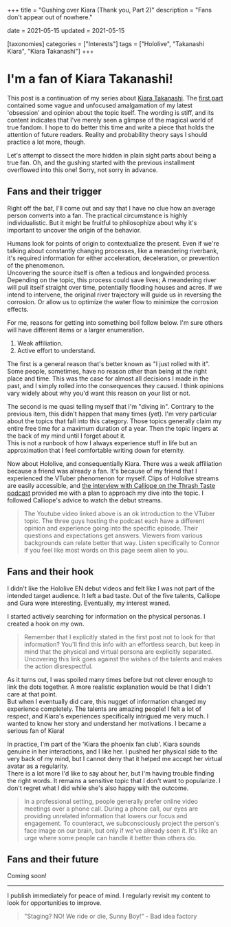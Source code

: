 +++
title = "Gushing over Kiara (Thank you, Part 2)"
description = "Fans don't appear out of nowhere."

date = 2021-05-15
updated = 2021-05-15

[taxonomies]
categories = ["Interests"]
tags = ["Hololive", "Takanashi Kiara", "Kiara Takanashi"]
+++

# I'm a fan of Kiara Takanashi!

This post is a continuation of my series about [Kiara Takanashi](https://virtualyoutuber.fandom.com/wiki/Takanashi_Kiara). The [first part](@/2021-05-12-Thank-you-Kiara.md) contained some vague and unfocused amalgamation of my latest 'obsession' and opinion about the topic itself. <!-- more -->
The wording is stiff, and its content indicates that I've merely seen a glimpse of the magical world of true fandom. I hope to do better this time and write a piece that holds the attention of future readers. Reality and probability theory says I should practice a lot more, though.

Let's attempt to dissect the more hidden in plain sight parts about being a true fan. Oh, and the gushing started with the previous installment overflowed into this one! Sorry, not sorry in advance.

## Fans and their trigger

Right off the bat, I'll come out and say that I have no clue how an average person converts into a fan. The practical circumstance is highly individualistic. But it might be fruitful to philosophize about why it's important to uncover the origin of the behavior.

Humans look for points of origin to contextualize the present. Even if we're talking about constantly changing processes, like a meandering riverbank, it's required information for either acceleration, deceleration, or prevention of the phenomenon.  
Uncovering the source itself is often a tedious and longwinded process. Depending on the topic, this process could save lives; A meandering river will pull itself straight over time, potentially flooding houses and acres. If we intend to intervene, the original river trajectory will guide us in reversing the corrosion. Or allow us to optimize the water flow to minimize the corrosion effects.

For me, reasons for getting into something boil follow below. I'm sure others will have different items or a larger enumeration.  
1. Weak affiliation.
1. Active effort to understand.

The first is a general reason that's better known as "I just rolled with it". Some people, sometimes, have no reason other than being at the right place and time. This was the case for almost all decisions I made in the past, and I simply rolled into the consequences they caused. I think opinions vary widely about why you'd want this reason on your list or not.

The second is me quasi telling myself that I'm "diving in". Contrary to the previous item, this didn't happen that many times (yet). I'm very particular about the topics that fall into this category. Those topics generally claim my entire free time for a maximum duration of a year. Then the topic lingers at the back of my mind until I forget about it.  
This is not a runbook of how I always experience stuff in life but an approximation that I feel comfortable writing down for eternity.

Now about Hololive, and consequentially Kiara. There was a weak affiliation because a friend was already a fan. It's because of my friend that I experienced the VTuber phenomenon for myself. Clips of Hololive streams are easily accessible, and [the interview with Calliope on the Thrash Taste podcast](https://youtu.be/tIU0xG-lXkQ) provided me with a plan to approach my dive into the topic. I followed Calliope's advice to watch the debut streams.

> The Youtube video linked above is an ok introduction to the VTuber topic. The three guys hosting the podcast each have a different opinion and experience going into the specific episode. Their questions and expectations get answers. Viewers from various backgrounds can relate better that way. Listen specifically to Connor if you feel like most words on this page seem alien to you.

## Fans and their hook

I didn't like the Hololive EN debut videos and felt like I was not part of the intended target audience. It left a bad taste. Out of the five talents, Calliope and Gura were interesting. Eventually, my interest waned.

I started actively searching for information on the physical personas. I created a hook on my own.

> Remember that I explicitly stated in the first post not to look for that information? You'll find this info with an effortless search, but keep in mind that the physical and virtual persona are explicitly separated. Uncovering this link goes against the wishes of the talents and makes the action disrespectful.

As it turns out, I was spoiled many times before but not clever enough to link the dots together. A more realistic explanation would be that I didn't care at that point.    
But when I eventually did care, this nugget of information changed my experience completely. The talents are amazing people! I felt a lot of respect, and Kiara's experiences specifically intrigued me very much. I wanted to know her story and understand her motivations. I became a serious fan of Kiara!

In practice, I'm part of the 'Kiara the phoenix fan club'. Kiara sounds genuine in her interactions, and I like her. I pushed her physical side to the very back of my mind, but I cannot deny that it helped me accept her virtual avatar as a regularity.  
There is a lot more I'd like to say about her, but I'm having trouble finding the right words. It remains a sensitive topic that I don't want to popularize. I don't regret what I did while she's also happy with the outcome.

> In a professional setting, people generally prefer online video meetings over a phone call. During a phone call, our eyes are providing unrelated information that lowers our focus and engagement. To counteract, we subconsciously project the person's face image on our brain, but only if we've already seen it. It's like an urge where some people can handle it better than others do.

## Fans and their future

Coming soon!

---
I publish immediately for peace of mind. I regularly revisit my content to look for opportunities to improve.

> "Staging? NO! We ride or die, Sunny Boy!" - Bad idea factory